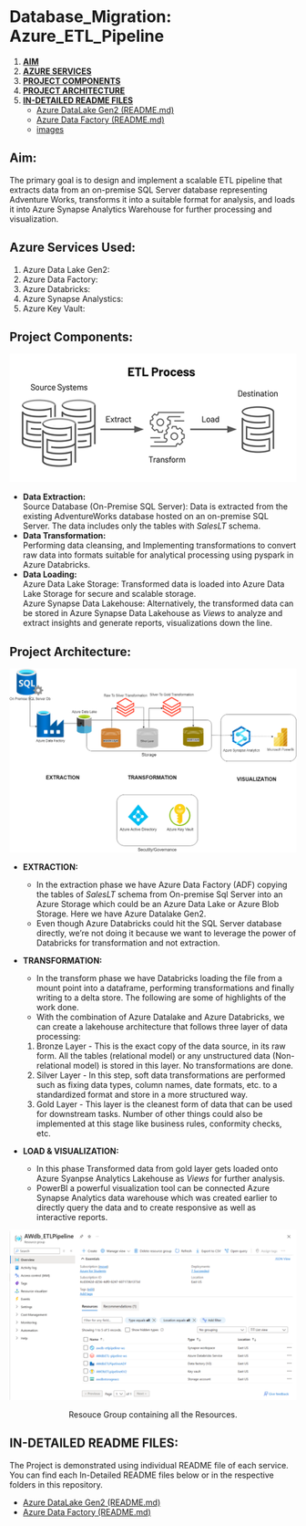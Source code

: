 # Database_Migration: Azure_ETL_Pipeline

1. **[AIM](#Aim)**
2. **[AZURE SERVICES](#Azure-Services-Used)**
3. **[PROJECT COMPONENTS](#Project-Components)**
4. **[PROJECT ARCHITECTURE](#Project-Architecture)**
5. **[IN-DETAILED README FILES](#IN-DETAILED-README-FILES)**
   - [Azure DataLake Gen2 (README.md)](#Azure-Data-Lake-Gen2/ADLS-README.md)
   - [Azure Data Factory (README.md)](https://github.com/BSrinivasChandra/DatabaseToWarehouse_Migration_Azure_Pipeline/blob/b39c9c02226b834c5487572ddca18e94742caa1c/Azure%20Data%20Factory/ADF.md)
   - [images](images/file.md)
## Aim:
The primary goal is to design and implement a scalable ETL pipeline that extracts data from an on-premise SQL Server database representing Adventure Works, transforms it into a suitable format for analysis, and loads it into Azure Synapse Analytics Warehouse for further processing and visualization.

## Azure Services Used:
1. Azure Data Lake Gen2:
2. Azure Data Factory:
3. Azure Databricks:
4. Azure Synapse Analystics:
5. Azure Key Vault:

## Project Components:
<p align='center'>
  <img src="images/etl-process-image.png">
</p>

- **Data Extraction:**  
  Source Database (On-Premise SQL Server): Data is extracted from the existing AdventureWorks database hosted on an on-premise SQL Server. The data includes only the tables with *SalesLT* schema.  
- **Data Transformation:**  
   Performing data cleansing, and Implementing transformations to convert raw data into formats suitable for analytical processing using pyspark in Azure Databricks.  
- **Data Loading:**  
  Azure Data Lake Storage: Transformed data is loaded into Azure Data Lake Storage for secure and scalable storage.  
  Azure Synapse Data Lakehouse: Alternatively, the transformed data can be stored in Azure Synapse Data Lakehouse as *Views* to analyze and extract insights and generate reports, visualizations down the line.

## Project Architecture:
<p align='center'>
  <img src="images/Etl_Architecture.png">
</p>

- **EXTRACTION:**
  - In the extraction phase we have Azure Data Factory (ADF) copying the tables of *SalesLT* schema from On-premise Sql Server into an Azure
  Storage which could be an Azure Data Lake or Azure Blob Storage. Here we have Azure Datalake Gen2.  
  - Even though Azure Databricks could hit the SQL Server database directly, we’re not doing it because we want to leverage the power of Databricks for
  transformation and not extraction.  

- **TRANSFORMATION:**
  - In the transform phase we have Databricks loading the file from a mount point into a dataframe,
  performing transformations and finally writing to a delta store. The following are some of
  highlights of the work done.  
  - With the combination of Azure Datalake and Azure Databricks, we can create a lakehouse
  architecture that follows three layer of data processing:  
  1. Bronze Layer - This is the exact copy of the data source, in its raw form. All the tables
  (relational model) or any unstructured data (Non-relational model) is stored in this layer.
  No transformations are done.  
  2. Silver Layer - In this step, soft data transformations are performed such as fixing data
  types, column names, date formats, etc. to a standardized format and store in a more
  structured way.  
  3. Gold Layer - This layer is the cleanest form of data that can be used for downstream
  tasks. Number of other things could also be implemented at this stage like business rules,
  conformity checks, etc.  

- **LOAD & VISUALIZATION:**
  - In this phase Transformed data from gold layer gets loaded onto Azure Syanpse Analytics Lakehouse as *Views* for further analysis. 
  - PowerBI a powerful visualization tool can be connected Azure Synapse Analytics data warehouse which was created earlier to directly query the data and to create responsive as well as interactive reports.

<p align='center'>
  <img src="ResourceGroup_WithResources.png">
</p>
<p align = 'center'>Resouce Group containing all the Resources.</p>

## IN-DETAILED README FILES:
The Project is demonstrated using individual README file of each service. You can find each In-Detailed README files below or in the respective folders in this repository. 
- [Azure DataLake Gen2 (README.md)](https://github.com/BSrinivasChandra/DatabaseToWarehouse_Migration_Azure_Pipeline/blob/2cf9fc7a84aaee7aa0c5de08c335e5a98d8f2431/Azure%20Data%20Lake%20Gen2/ADLS.md)
- [Azure Data Factory (README.md)](https://github.com/BSrinivasChandra/DatabaseToWarehouse_Migration_Azure_Pipeline/blob/b39c9c02226b834c5487572ddca18e94742caa1c/Azure%20Data%20Factory/ADF.md)
